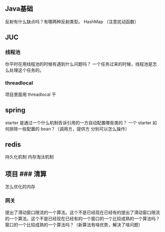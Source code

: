 
## Java基础
反射有什么缺点吗？有哪两种反射类型。
HashMap  （注意扰动函数）


## JUC
### 线程池
你平时在用线程池的时候有遇到什么问题吗？
一个任务过来的时候，线程池是怎么处理这个任务的。

### threadlocal
项目里面用 threadlocal 干

## spring
starter 是通过一个什么机制告诉引用的一方自动配置哪些类的？
一个 starter 如何排除一些配置的 bean？（调用方，提供方 分别可以怎么操作）

## redis
持久化机制
内存淘汰机制


## 项目 ### 清算
怎么优化的内存

### 网关
提出了滑动窗口限流的一个算法。这个不是已经现在已经有的提出了滑动窗口限流的一个算法。这个不是已经现在已经有的一个窗口的一个比较成熟的一个算法吗？窗口的一个比较成熟的一个算法吗？（新算法有啥优势，解决了啥问题）



